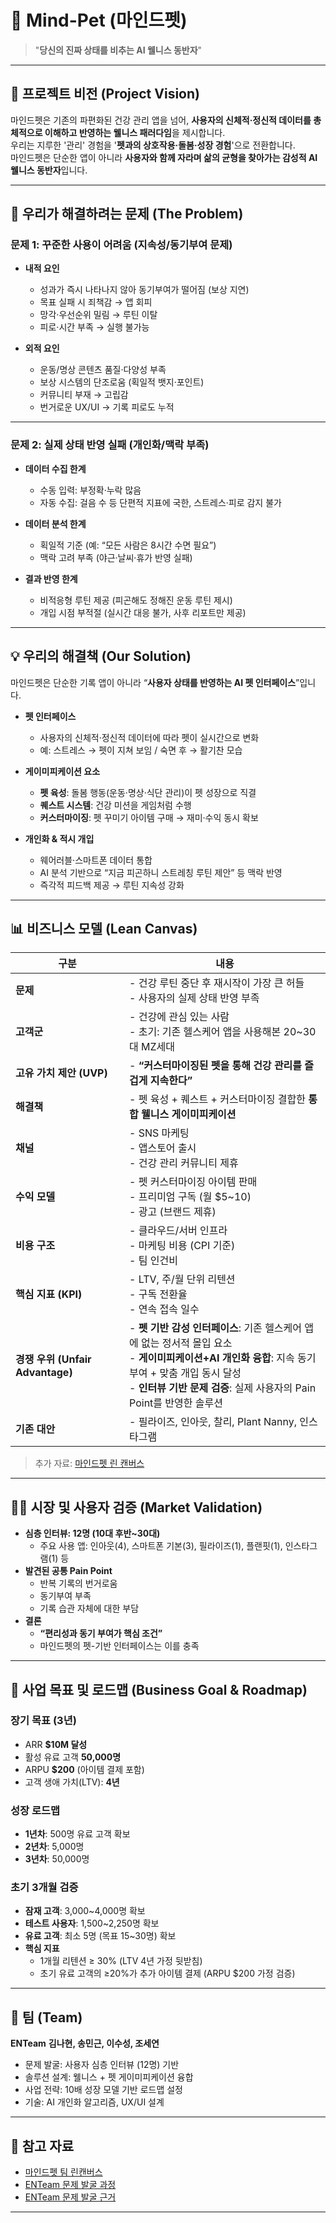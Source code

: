 # 🐾 Mind-Pet (마인드펫)
> "**당신의 진짜 상태를 비추는 AI 웰니스 동반자**"

---

## 📌 프로젝트 비전 (Project Vision)
마인드펫은 기존의 파편화된 건강 관리 앱을 넘어, **사용자의 신체적·정신적 데이터를 총체적으로 이해하고 반영하는 웰니스 패러다임**을 제시합니다.  
우리는 지루한 '관리' 경험을 '**펫과의 상호작용·돌봄·성장 경험**'으로 전환합니다.  
마인드펫은 단순한 앱이 아니라 **사용자와 함께 자라며 삶의 균형을 찾아가는 감성적 AI 웰니스 동반자**입니다.

---

## 🚩 우리가 해결하려는 문제 (The Problem)

### 문제 1: 꾸준한 사용이 어려움 (지속성/동기부여 문제)
- **내적 요인**
  - 성과가 즉시 나타나지 않아 동기부여가 떨어짐 (보상 지연)  
  - 목표 실패 시 죄책감 → 앱 회피  
  - 망각·우선순위 밀림 → 루틴 이탈  
  - 피로·시간 부족 → 실행 불가능

- **외적 요인**
  - 운동/명상 콘텐츠 품질·다양성 부족  
  - 보상 시스템의 단조로움 (획일적 뱃지·포인트)  
  - 커뮤니티 부재 → 고립감  
  - 번거로운 UX/UI → 기록 피로도 누적

---

### 문제 2: 실제 상태 반영 실패 (개인화/맥락 부족)
- **데이터 수집 한계**
  - 수동 입력: 부정확·누락 많음  
  - 자동 수집: 걸음 수 등 단편적 지표에 국한, 스트레스·피로 감지 불가

- **데이터 분석 한계**
  - 획일적 기준 (예: “모든 사람은 8시간 수면 필요”)  
  - 맥락 고려 부족 (야근·날씨·휴가 반영 실패)

- **결과 반영 한계**
  - 비적응형 루틴 제공 (피곤해도 정해진 운동 루틴 제시)  
  - 개입 시점 부적절 (실시간 대응 불가, 사후 리포트만 제공)

---

## 💡 우리의 해결책 (Our Solution)
마인드펫은 단순한 기록 앱이 아니라 “**사용자 상태를 반영하는 AI 펫 인터페이스**”입니다.  

- **펫 인터페이스**  
  - 사용자의 신체적·정신적 데이터에 따라 펫이 실시간으로 변화  
  - 예: 스트레스 → 펫이 지쳐 보임 / 숙면 후 → 활기찬 모습  

- **게이미피케이션 요소**  
  - **펫 육성**: 돌봄 행동(운동·명상·식단 관리)이 펫 성장으로 직결  
  - **퀘스트 시스템**: 건강 미션을 게임처럼 수행  
  - **커스터마이징**: 펫 꾸미기 아이템 구매 → 재미·수익 동시 확보

- **개인화 & 적시 개입**
  - 웨어러블·스마트폰 데이터 통합  
  - AI 분석 기반으로 “지금 피곤하니 스트레칭 루틴 제안” 등 맥락 반영  
  - 즉각적 피드백 제공 → 루틴 지속성 강화

---

## 📊 비즈니스 모델 (Lean Canvas)

| 구분 | 내용 |
|------|------|
| **문제** | - 건강 루틴 중단 후 재시작이 가장 큰 허들<br>- 사용자의 실제 상태 반영 부족 |
| **고객군** | - 건강에 관심 있는 사람<br>- 초기: 기존 헬스케어 앱을 사용해본 20~30대 MZ세대 |
| **고유 가치 제안 (UVP)** | - **“커스터마이징된 펫을 통해 건강 관리를 즐겁게 지속한다”** |
| **해결책** | - 펫 육성 + 퀘스트 + 커스터마이징 결합한 **통합 웰니스 게이미피케이션** |
| **채널** | - SNS 마케팅<br>- 앱스토어 출시<br>- 건강 관리 커뮤니티 제휴 |
| **수익 모델** | - 펫 커스터마이징 아이템 판매<br>- 프리미엄 구독 (월 $5~10)<br>- 광고 (브랜드 제휴) |
| **비용 구조** | - 클라우드/서버 인프라<br>- 마케팅 비용 (CPI 기준)<br>- 팀 인건비 |
| **핵심 지표 (KPI)** | - LTV, 주/월 단위 리텐션<br>- 구독 전환율<br>- 연속 접속 일수 |
| **경쟁 우위 (Unfair Advantage)** | - **펫 기반 감성 인터페이스**: 기존 헬스케어 앱에 없는 정서적 몰입 요소<br>- **게이미피케이션+AI 개인화 융합**: 지속 동기부여 + 맞춤 개입 동시 달성<br>- **인터뷰 기반 문제 검증**: 실제 사용자의 Pain Point를 반영한 솔루션 |
| **기존 대안** | - 필라이즈, 인아웃, 찰리, Plant Nanny, 인스타그램 |

> 추가 자료: [마인드펫 린 캔버스](https://docs.google.com/drawings/d/1xE4lq4_z1nWfYFEsAXTiaNjt_kdJtIsA35M-DuoQXBo/edit?usp=sharing)
---

## 🧑‍💻 시장 및 사용자 검증 (Market Validation)
- **심층 인터뷰: 12명 (10대 후반~30대)**  
  - 주요 사용 앱: 인아웃(4), 스마트폰 기본(3), 필라이즈(1), 플랜핏(1), 인스타그램(1) 등  
- **발견된 공통 Pain Point**  
  - 반복 기록의 번거로움  
  - 동기부여 부족  
  - 기록 습관 자체에 대한 부담  
- **결론**  
  - **“편리성과 동기 부여가 핵심 조건”**  
  - 마인드펫의 펫-기반 인터페이스는 이를 충족

---

## 🎯 사업 목표 및 로드맵 (Business Goal & Roadmap)

### 장기 목표 (3년)
- ARR **$10M 달성**  
- 활성 유료 고객 **50,000명**  
- ARPU **$200** (아이템 결제 포함)  
- 고객 생애 가치(LTV): **4년**

### 성장 로드맵
- **1년차**: 500명 유료 고객 확보  
- **2년차**: 5,000명  
- **3년차**: 50,000명  

### 초기 3개월 검증
- **잠재 고객**: 3,000~4,000명 확보  
- **테스트 사용자**: 1,500~2,250명 확보  
- **유료 고객**: 최소 5명 (목표 15~30명) 확보  
- **핵심 지표**
  - 1개월 리텐션 ≥ 30% (LTV 4년 가정 뒷받침)  
  - 초기 유료 고객의 ≥20%가 추가 아이템 결제 (ARPU $200 가정 검증)

---

## 👥 팀 (Team)
**ENTeam** 
**김나현, 송민근, 이수성, 조세연**
- 문제 발굴: 사용자 심층 인터뷰 (12명) 기반  
- 솔루션 설계: 웰니스 + 펫 게이미피케이션 융합  
- 사업 전략: 10배 성장 모델 기반 로드맵 설정  
- 기술: AI 개인화 알고리즘, UX/UI 설계  

---

## 📂 참고 자료
- [마인드펫 팀 린캔버스](https://docs.google.com/drawings/d/1xE4lq4_z1nWfYFEsAXTiaNjt_kdJtIsA35M-DuoQXBo/edit?usp=sharing)  
- [ENTeam 문제 발굴 과정](https://docs.google.com/document/d/1EJsHEzrLQN4IrvxQy_226ZsLV7aoYtbxdnEvWnJLIa4/edit?usp=sharing)  
- [ENTeam 문제 발굴 근거](https://docs.google.com/document/d/1xanHwoFCcnLFYiTzTkbtyVEFWprTSvGlumu0mst7rSY/edit?usp=sharing)

---
